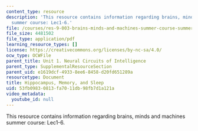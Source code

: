 ```yaml
---
content_type: resource
description: 'This resource contains information regarding brains, minds and machines
  summer course: Lec1-6.'
file: /courses/res-9-003-brains-minds-and-machines-summer-course-summer-2015/53fb09830813fa7011db98fb7d1a121a_MITRES_9_003SUM15_Lec1-6.pdf
file_size: 4481502
file_type: application/pdf
learning_resource_types: []
license: https://creativecommons.org/licenses/by-nc-sa/4.0/
ocw_type: OCWFile
parent_title: Unit 1. Neural Circuits of Intelligence
parent_type: SupplementalResourceSection
parent_uid: e1619dcf-4933-8ee6-8458-d20fd651289a
resourcetype: Document
title: Hippocampus, Memory, and Sleep
uid: 53fb0983-0813-fa70-11db-98fb7d1a121a
video_metadata:
  youtube_id: null
---
```

This resource contains information regarding brains, minds and machines summer course: Lec1-6.